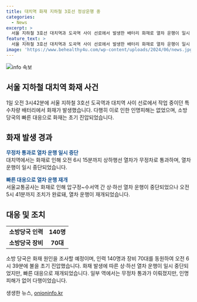 ```yaml
---
title: 대치역 화재 지하철 3호선 정상운행 중
categories:
  - News
excerpt: >
  서울 지하철 3호선 대치역과 도곡역 사이 선로에서 발생한 배터리 화재로 열차 운행이 일시 중단됐으나, 다행히 인명피해는 없었다. 소방 당국은 불을 초기 진압하기 위해 인력 140명과 장비 70대를 동원했고, 화재 원인 등을 조사할 예정이다. 화재로 상·하선 열차 운행이 중단되었으나 조치가 완료돼 운행을 재개했으며, 대치역에서는 작업으로 무정차 통과가 있었으나 인명피해는 없었다.
feature_text: >
  서울 지하철 3호선 대치역과 도곡역 사이 선로에서 발생한 배터리 화재로 열차 운행이 일시 중단됐으나, 다행히 인명피해는 없었다. 소방 당국은 불을 초기 진압하기 위해 인력 140명과 장비 70대를 동원했고, 화재 원인 등을 조사할 예정이다. 화재로 상·하선 열차 운행이 중단되었으나 조치가 완료돼 운행을 재개했으며, 대치역에서는 작업으로 무정차 통과가 있었으나 인명피해는 없었다.
image: 'https://www.behealthy4u.com/wp-content/uploads/2024/06/news.jpg'
---
```


<p><img src="https://www.behealthy4u.com/wp-content/uploads/2024/06/news.jpg" alt="info 속보" /></p>

<h2 data-ke-size="size26">서울 지하철 대치역 화재 사건</h2>

<p data-ke-size="size16">1일 오전 3시42분에 서울 지하철 3호선 도곡역과 대치역 사이 선로에서 작업 중이던 특수차량 배터리에서 화재가 발생했습니다. 다행히 이로 인한 인명피해는 없었으며, 소방 당국의 빠른 대응으로 화재는 초기 진압되었습니다.</p>

<h2 data-ke-size="size24">화재 발생 경과</h2>

<p data-ke-size="size16"><b><span style="color: #1a5490;">무정차 통과로 열차 운행 일시 중단</span></b><br>
대치역에서는 화재로 인해 오전 6시 15분까지 상하행선 열차가 무정차로 통과하며, 열차 운행이 일시 중단되었습니다.</p>

<p data-ke-size="size16"><b><span style="color: #1a5490;">빠른 대응으로 열차 운행 재개</span></b><br>
서울교통공사는 화재로 인해 압구정~수서역 간 상·하선 열차 운행이 중단되었으나 오전 5시 41분까지 조치가 완료돼, 열차 운행이 재개되었습니다.</p>

<h2 data-ke-size="size24">대응 및 조치</h2>

<table>
<tbody>
<tr>
<td style="text-align: center; height: 17px;"><b>소방당국 인력</b></td>
<td style="text-align: center; height: 17px;"><b>140명</b></td>
</tr>
<tr>
<td style="text-align: center; height: 17px;"><b>소방당국 장비</b></td>
<td style="text-align: center; height: 17px;"><b>70대</b></td>
</tr>
</tbody>
</table>

<p data-ke-size="size16">소방 당국은 화재 원인을 조사할 예정이며, 인력 140명과 장비 70대를 동원하여 오전 6시 39분에 불을 초기 진압했습니다. 화재 발생에 따른 상·하선 열차 운행이 일시 중단되었지만, 빠른 대응으로 재개되었습니다. 일부 역에서는 무정차 통과가 이뤄졌지만, 인명피해가 없어 다행이었습니다.</p>
생생한 뉴스, <a href="https://onioninfo.kr" rel="dofollow">onioninfo.kr</a>


